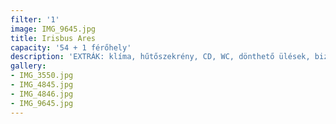 ```yaml
---
filter: '1'
image: IMG_9645.jpg
title: Irisbus Ares
capacity: '54 + 1 férőhely'
description: 'EXTRÁK: klíma, hűtőszekrény, CD, WC, dönthető ülések, biztonsági öv'
gallery:
- IMG_3550.jpg
- IMG_4845.jpg
- IMG_4846.jpg
- IMG_9645.jpg
---
```

